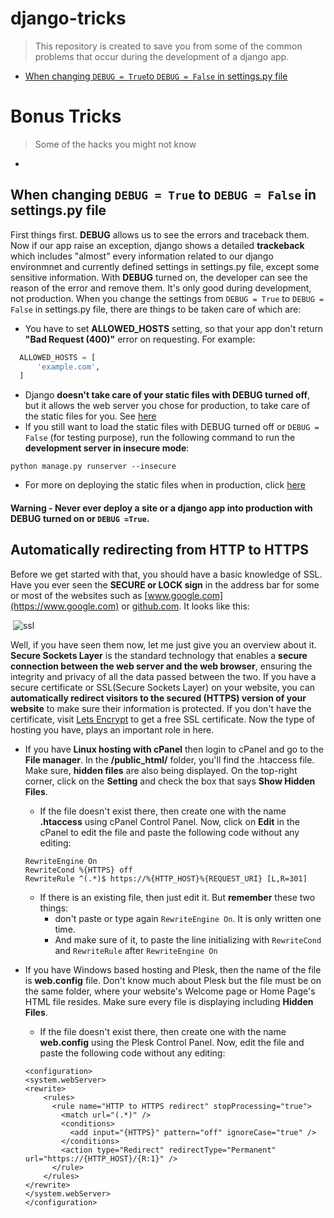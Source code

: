 # django-tricks
> This repository is created to save you from some of the common problems that occur during the development of a django app.

* [When changing ```DEBUG = True```to ```DEBUG = False``` in settings.py file](#when-changing-debug--true-to-debug--false-in-settingspy-file)

# Bonus Tricks
> Some of the hacks you might not know

* [](#)

## When changing ```DEBUG = True``` to ```DEBUG = False``` in settings.py file 
  First things first. **DEBUG** allows us to see the errors and traceback them. Now if our app raise an exception, django shows a detailed **trackeback** which includes "almost" every information related to our django environmnet and currently defined settings in settings.py file, except some sensitive information. With **DEBUG** turned on, the developer can see the reason of the error and remove them. It's only good during development, not production. 
When you change the settings from ```DEBUG = True``` to ```DEBUG = False``` in settings.py file, there are things to be taken care of which are:
  * You have to set **ALLOWED_HOSTS** setting, so that your app don't return **"Bad Request (400)"** error on requesting. For example:
  ```python
    ALLOWED_HOSTS = [
        'example.com',
    ]
```
  * Django **doesn't take care of your static files with DEBUG turned off**, but it allows the web server you chose for production, to take care of the static files for you. See [here](https://docs.djangoproject.com/en/1.11/ref/settings/#debug)
  * If you still want to load the static files with DEBUG turned off or ```DEBUG = False``` (for testing purpose), run the following command to run the **development server in insecure mode**:
  ```console
  python manage.py runserver --insecure
  ```
  * For more on deploying the static files when in production, click [here](https://docs.djangoproject.com/en/1.11/howto/static-files/deployment/#deploying-static-files) 
  #### Warning - Never ever deploy a site or a django app into production with DEBUG turned on or ```DEBUG =True```.


## Automatically redirecting from HTTP to HTTPS  
  Before we get started with that, you should have a basic knowledge of SSL. Have you ever seen the **SECURE or LOCK sign** in the address bar for some or most of the websites such as [www.google.com](https://www.google.com) or [github.com](https://github.com). It looks like this:
  
  ![ssl](https://user-images.githubusercontent.com/24960159/33201015-dad1685a-d11c-11e7-8987-d01c0be2c6eb.png)
  
  Well, if you have seen them now, let me just give you an overview about it. **Secure Sockets Layer** is the standard technology that enables a **secure connection between the web server and the web browser**, ensuring the integrity and privacy of all the data passed between the two. If you have a secure certificate or SSL(Secure Sockets Layer) on your website, you can **automatically redirect visitors to the secured (HTTPS) version of your website** to make sure their information is protected. If you don't have the certificate, visit [Lets Encrypt](https://letsencrypt.org/) to get a free SSL certificate.
  Now the type of hosting you have, plays an important role in here. 
  * If you have **Linux hosting with cPanel** then login to cPanel and go to the **File manager**. In the **/public_html/** folder, you'll find the .htaccess file. Make sure, **hidden files** are also being displayed. On the top-right corner, click on the **Setting** and check the box that says **Show Hidden Files**. 
    * If the file doesn't exist there, then create one with the name **.htaccess** using cPanel Control Panel. Now, click on **Edit** in the cPanel to edit the file and paste the following code without any editing:
    ```
    RewriteEngine On
    RewriteCond %{HTTPS} off
    RewriteRule ^(.*)$ https://%{HTTP_HOST}%{REQUEST_URI} [L,R=301]
    ```
    * If there is an existing file, then just edit it. But **remember** these two things:
      * don't paste or type again ```RewriteEngine On```. It is only written one time. 
      * And make sure of it, to paste the line initializing with ```RewriteCond``` and ```RewriteRule``` after ```RewriteEngine On``` 

* If you have Windows based hosting and Plesk, then the name of the file is **web.config** file. Don't know much about Plesk but the file must be on the same folder, where your website's Welcome page or Home Page's HTML file resides. Make sure every file is displaying including **Hidden Files**.
    * If the file doesn't exist there, then create one with the name **web.config** using the Plesk Control Panel. Now, edit the file and paste the following code without any editing:
    ```
    <configuration>
    <system.webServer>
    <rewrite>
        <rules>
          <rule name="HTTP to HTTPS redirect" stopProcessing="true"> 
            <match url="(.*)" /> 
            <conditions> 
              <add input="{HTTPS}" pattern="off" ignoreCase="true" />
            </conditions> 
            <action type="Redirect" redirectType="Permanent" url="https://{HTTP_HOST}/{R:1}" />
          </rule>   
        </rules>
    </rewrite>
    </system.webServer>
    </configuration>
    ```
    
